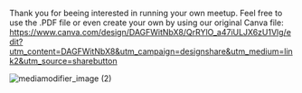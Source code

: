Thank you for beeing interested in running your own meetup.
Feel free to use the .PDF file or even create your own by using our original Canva file: https://www.canva.com/design/DAGFWitNbX8/QrRYlO_a47iULJX6zU1Vlg/edit?utm_content=DAGFWitNbX8&utm_campaign=designshare&utm_medium=link2&utm_source=sharebutton


![mediamodifier_image (2)](https://github.com/user-attachments/assets/1eba6d31-2f13-4e6d-b162-68eb526742bf)
